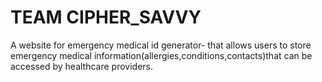 # TEAM CIPHER_SAVVY
A website for emergency medical id generator- that allows users to store emergency medical information(allergies,conditions,contacts)that can be accessed by healthcare providers.

